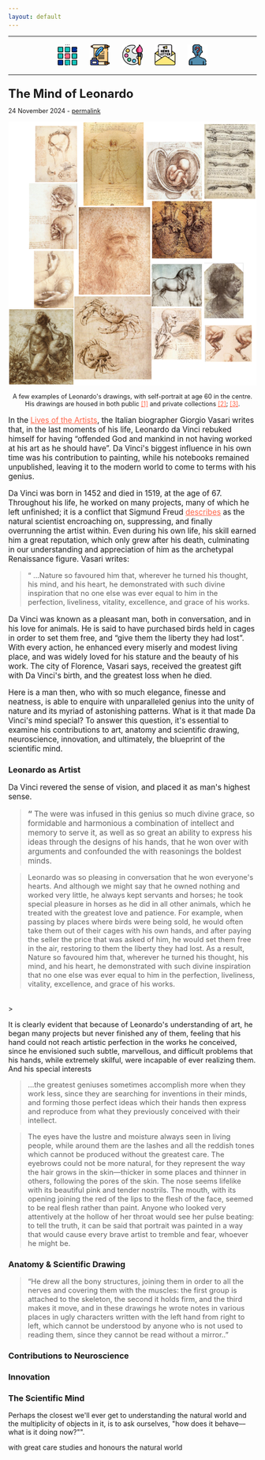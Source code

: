 ```yaml
---
layout: default
---
```

<center>
<hr width="100%" size="3">
<div class="container">
        <a href="https://ellisjalia.com"><img src="/assets/icons/menu.png" style="width:42px;height:42px;justify-content:center;display:inline-block;border:1px;margin: 0px 8px;padding:2px;"/></a>
        <a href="https://ellisjalia.com/posts"><img src="/assets/icons/quill.png" style="width:42px;height:42px;justify-content:center;display:inline-block;border:1px;margin: 0px 8px;padding:2px;"/></a>
        <a href="https://ellisjalia.com/art"><img src="/assets/icons/palette.png" style="width:42px;height:42px;justify-content:center;display:inline-block;border:1px;margin: 0px 8px;padding:2px;"/></a>
        <a href="https://ellisjalia.com/newsletter"><img src="/assets/icons/newsletter.png" style="width:42px;height:42px;justify-content:center;display:inline-block;border:1px;margin: 0px 8px;padding:2px;"/></a>
        <a href="https://ellisjalia.com/about"><img src="/assets/icons/unknown.png" style="width:42px;height:42px;justify-content:center;display:inline-block;border:1px;margin: 0px 8px;padding:2px;"/></a>
 </div>
  <hr width="100%" size="3">
  </center>

<p><p style="font-size:1.7em; margin-bottom:0"><strong>The Mind of Leonardo</strong></p>
<p style="font-size:0.9em;">24 November 2024 - <a href ="http://archive.eclass.uth.gr/eclass/modules/document/file.php/MHXD102/Vasari%20Giorgio_The_Lives_of_the_Artists_Oxford.pdf">permalink</a></p></p>


<center><img src="/assets/images/da-vinci-collage.png"></center>

<center><p style="font-size:0.9em; ">A few examples of Leonardo's drawings, with self-portrait at age 60 in the centre. His drawings are housed in both public <a href ="https://www.vam.ac.uk/articles/leonardo-da-vincis-notebooks?srsltid=AfmBOoqeO7bdbqXngYrEJCtH6bnI8ILvacTgyCfdm3QSGA6D6EHmujX-" style="color:tomato">[1]</a> and private collections <a href ="https://www.rct.uk/collection/exhibitions/leonardo-da-vinci-a-life-in-drawing/the-drawings" style="color:tomato">[2]</a>; <a href ="https://artsandculture.google.com/story/DAVhNR_kmhU1ww?hl=en" style="color:tomato">[3]</a>.</p></center>


<p style="font-size:1.1em;">In the <a href ="http://archive.eclass.uth.gr/eclass/modules/document/file.php/MHXD102/Vasari%20Giorgio_The_Lives_of_the_Artists_Oxford.pdf" style="color:tomato">Lives of the Artists</a>, the Italian biographer Giorgio Vasari writes that, in the last moments of his life, Leonardo da Vinci rebuked himself for having “offended God and mankind in not having worked at his art as he should have”. Da Vinci's biggest influence in his own time was his contribution to painting, while his notebooks remained unpublished, leaving it to the modern world to come to terms with his genius.

<p style="font-size:1.1em; ">Da Vinci was born in 1452 and died in 1519, at the age of 67. Throughout his life, he worked on many projects, many of which he left unfinished; it is a conflict that Sigmund Freud <a href ="http://archive.eclass.uth.gr/eclass/modules/document/file.php/MHXD102/Vasari%20Giorgio_The_Lives_of_the_Artists_Oxford.pdf" style="color:tomato">describes</a> as the natural scientist encroaching on, suppressing, and finally overrunning the artist within. Even during his own life, his skill earned him a great reputation, which only grew after his death, culminating in our understanding and appreciation of him as the archetypal Renaissance figure. Vasari writes:</p>

><p style="font-size:1.05em; ">“ ...Nature so favoured him that, wherever he turned his thought, his mind, and his heart, he demonstrated with such divine inspiration that no one else was ever equal to him in the perfection, liveliness, vitality, excellence, and grace of his works.</p>

<p style="font-size:1.1em; ">Da Vinci was known as a pleasant man, both in conversation, and in his love for animals. He is said to have purchased birds held in cages in order to set them free, and “give them the liberty they had lost”. With every action, he enhanced every miserly and modest living place, and was widely loved for his stature and the beauty of his work. The city of Florence, Vasari says, received the greatest gift with Da Vinci's birth, and the greatest loss when he died.</p>

<p style="font-size:1.1em; ">Here is a man then, who with so much elegance, finesse and neatness, is able to enquire with unparalleled genius into the unity of nature and its myriad of astonishing patterns. What is it that made Da Vinci's mind special? To answer this question, it's essential to examine his contributions to art, anatomy and scientific drawing, neuroscience, innovation, and ultimately, the blueprint of the scientific mind.</p>

<h3>Leonardo as Artist</h3>

<p style="font-size:1.1em; ">Da Vinci revered the sense of vision, and placed it as man's highest sense. </p>

><p style="font-size:1.1em; "><strong>“</strong> The were was infused in this genius so much divine grace, so formidable and harmonious a combination of intellect and memory to serve it, as well as so great an ability to express his ideas through the designs of his hands, that he won over with arguments and confounded the with reasonings the boldest minds. <strong></strong></p>

<p style="font-size:1.1em; "></p>

><p style="font-size:1.05em; ">Leonardo was so pleasing in conversation that he won everyone's hearts. And although we might say that he owned nothing and worked very little, he always kept servants and horses; he took special pleasure in horses as he did in all other animals, which he treated with the greatest love and patience. For example, when passing by places where birds were being sold, he would often take them out of their cages with his own hands, and after paying the seller the price that was asked of him, he would set them free in the air, restoring to them the liberty they had lost. As a result, Nature so favoured him that, wherever he turned his thought, his mind, and his heart, he demonstrated with such divine inspiration that no one else was ever equal to him in the perfection, liveliness, vitality, excellence, and grace of his works.
<br>
> <p style="font-size:1.05em; ">It is clearly evident that because of Leonardo's understanding of art, he began many projects but never finished any of them, feeling that his hand could not reach artistic perfection in the works he conceived, since he envisioned such subtle, marvellous, and difficult problems that his hands, while extremely skilful, were incapable of ever realizing them. And his special interests </p>

><p style="font-size:1.05em; ">...the greatest geniuses sometimes accomplish more when they work less, since they are searching for inventions in their minds, and forming those perfect ideas which their hands then express and reproduce from what they previously conceived with their intellect.</p>

><p style=" font-size: 1.05em; ">The eyes have the lustre and moisture always seen in living people, while around them are the lashes and all the reddish tones which cannot be produced without the greatest care. The eyebrows could not be more natural, for they represent the way the hair grows in the skin—thicker in some places and thinner in others, following the pores of the skin. The nose seems lifelike with its beautiful pink and tender nostrils. The mouth, with its opening joining the red of the lips to the flesh of the face, seemed to be real flesh rather than paint. Anyone who looked very attentively at the hollow of her throat would see her pulse beating: to tell the truth, it can be said that portrait was painted in a way that would cause every brave artist to tremble and fear, whoever he might be.</p>

<h3>Anatomy & Scientific Drawing</h3>

><p style="font-size:1.05em; ">“He drew all the bony structures, joining them in order to all the nerves and covering them with the muscles: the first group is attached to the skeleton, the second it holds firm, and the third makes it move, and in these drawings he wrote notes in various places in ugly characters written with the left hand from right to left, which cannot be understood by anyone who is not used to reading them, since they cannot be read without a mirror..” </p>

<h3>Contributions to Neuroscience</h3>

<h3>Innovation</h3>

<h3>The Scientific Mind</h3>

Perhaps the closest we'll ever get to understanding the natural world and the multiplicity of objects in it, is to ask ourselves, "how does it behave––what is it doing now?"".

with great care studies and honours the natural world  